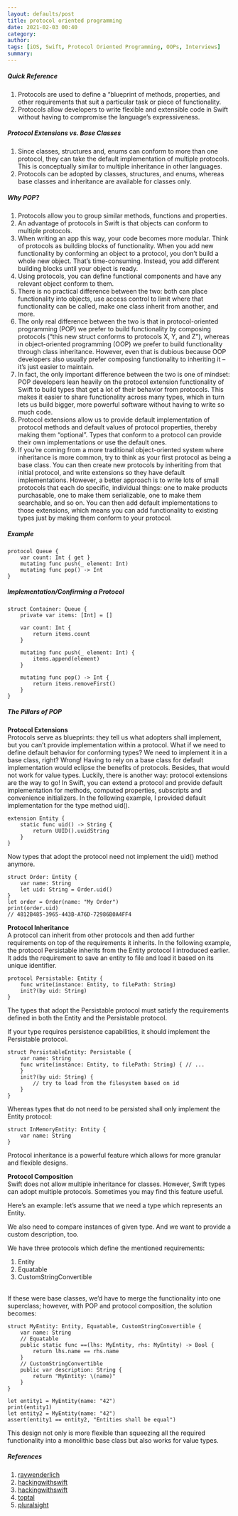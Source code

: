 ```yaml
---
layout: defaults/post
title: protocol oriented programming
date: 2021-02-03 00:40
category: 
author: 
tags: [iOS, Swift, Protocol Oriented Programming, OOPs, Interviews]
summary: 
---
```


##### Quick Reference
1. Protocols are used to define a “blueprint of methods, properties, and other requirements that suit a particular task or piece of functionality.
1. Protocols allow developers to write flexible and extensible code in Swift without having to compromise the language’s expressiveness.

##### Protocol Extensions vs. Base Classes
1. Since classes, structures and, enums can conform to more than one protocol, they can take the default implementation of multiple protocols. This is conceptually similar to multiple inheritance in other languages.
1. Protocols can be adopted by classes, structures, and enums, whereas base classes and inheritance are available for classes only.

##### Why POP?
1. Protocols allow you to group similar methods, functions and properties.
1. An advantage of protocols in Swift is that objects can conform to multiple protocols.
1. When writing an app this way, your code becomes more modular. Think of protocols as building blocks of functionality. When you add new functionality by conforming an object to a protocol, you don’t build a whole new object. That’s time-consuming. Instead, you add different building blocks until your object is ready.
1. Using protocols, you can define functional components and have any relevant object conform to them.
1. There is no practical difference between the two: both can place functionality into objects, use access control to limit where that functionality can be called, make one class inherit from another, and more.
1. The only real difference between the two is that in protocol-oriented programming (POP) we prefer to build functionality by composing protocols (“this new struct conforms to protocols X, Y, and Z”), whereas in object-oriented programming (OOP) we prefer to build functionality through class inheritance. However, even that is dubious because OOP developers also usually prefer composing functionality to inheriting it – it’s just easier to maintain.
1. In fact, the only important difference between the two is one of mindset: POP developers lean heavily on the protocol extension functionality of Swift to build types that get a lot of their behavior from protocols. This makes it easier to share functionality across many types, which in turn lets us build bigger, more powerful software without having to write so much code.
1. Protocol extensions allow us to provide default implementation of protocol methods and default values of protocol properties, thereby making them “optional”. Types that conform to a protocol can provide their own implementations or use the default ones.
1. If you’re coming from a more traditional object-oriented system where inheritance is more common, try to think as your first protocol as being a base class. You can then create new protocols by inheriting from that initial protocol, and write extensions so they have default implementations. However, a better approach is to write lots of small protocols that each do specific, individual things: one to make products purchasable, one to make them serializable, one to make them searchable, and so on. You can then add default implementations to those extensions, which means you can add functionality to existing types just by making them conform to your protocol.

##### Example

    protocol Queue {
        var count: Int { get }
        mutating func push(_ element: Int) 
        mutating func pop() -> Int
    }

##### Implementation/Confirming a Protocol
    struct Container: Queue {
        private var items: [Int] = []
        
        var count: Int {
            return items.count
        }
        
        mutating func push(_ element: Int) {
            items.append(element)
        }
        
        mutating func pop() -> Int {
            return items.removeFirst()
        }
    }
    
##### The Pillars of POP
**Protocol Extensions**<br>
    Protocols serve as blueprints: they tell us what adopters shall implement, but you can’t provide implementation within a protocol. What if we need to define default behavior for conforming types? We need to implement it in a base class, right? Wrong! Having to rely on a base class for default implementation would eclipse the benefits of protocols. Besides, that would not work for value types. Luckily, there is another way: protocol extensions are the way to go! In Swift, you can extend a protocol and provide default implementation for methods, computed properties, subscripts and convenience initializers. In the following example, I provided default implementation for the type method uid().

    extension Entity {
        static func uid() -> String {
            return UUID().uuidString
        }
    }

Now types that adopt the protocol need not implement the uid() method anymore.

    struct Order: Entity {
        var name: String
        let uid: String = Order.uid()
    }
    let order = Order(name: "My Order")
    print(order.uid)
    // 4812B485-3965-443B-A76D-72986B0A4FF4

**Protocol Inheritance**<br>
    A protocol can inherit from other protocols and then add further requirements on top of the requirements it inherits. In the following example, the protocol Persistable inherits from the Entity protocol I introduced earlier. It adds the requirement to save an entity to file and load it based on its unique identifier.

    protocol Persistable: Entity {
        func write(instance: Entity, to filePath: String)
        init?(by uid: String)
    }

The types that adopt the Persistable protocol must satisfy the requirements defined in both the Entity and the Persistable protocol.

If your type requires persistence capabilities, it should implement the Persistable protocol.

    struct PersistableEntity: Persistable {
        var name: String
        func write(instance: Entity, to filePath: String) { // ...
        }  
        init?(by uid: String) {
            // try to load from the filesystem based on id
        }
    }

Whereas types that do not need to be persisted shall only implement the Entity protocol:

    struct InMemoryEntity: Entity {
        var name: String
    }

Protocol inheritance is a powerful feature which allows for more granular and flexible designs.

**Protocol Composition**<br>
    Swift does not allow multiple inheritance for classes. However, Swift types can adopt multiple protocols. Sometimes you may find this feature useful.

Here’s an example: let’s assume that we need a type which represents an Entity.

We also need to compare instances of given type. And we want to provide a custom description, too.

We have three protocols which define the mentioned requirements:

1. Entity
1. Equatable
1. CustomStringConvertible
<br>
If these were base classes, we’d have to merge the functionality into one superclass; however, with POP and protocol composition, the solution becomes:

    struct MyEntity: Entity, Equatable, CustomStringConvertible {
        var name: String
        // Equatable
        public static func ==(lhs: MyEntity, rhs: MyEntity) -> Bool {
            return lhs.name == rhs.name
        }
        // CustomStringConvertible
        public var description: String {
            return "MyEntity: \(name)"
        }
    }
    
    let entity1 = MyEntity(name: "42")
    print(entity1)
    let entity2 = MyEntity(name: "42")
    assert(entity1 == entity2, "Entities shall be equal")

This design not only is more flexible than squeezing all the required functionality into a monolithic base class but also works for value types.


##### References
1. [raywenderlich](https://www.raywenderlich.com/6742901-protocol-oriented-programming-tutorial-in-swift-5-1-getting-started)
1. [hackingwithswift](https://www.hackingwithswift.com/quick-start/understanding-swift/how-is-protocol-oriented-programming-different-from-object-oriented-programming)
1. [hackingwithswift](https://www.hackingwithswift.com/example-code/language/what-is-protocol-oriented-programming)
1. [toptal](https://www.toptal.com/swift/introduction-protocol-oriented-programming-swift)
1. [pluralsight](https://www.pluralsight.com/guides/protocol-oriented-programming-in-swift)
